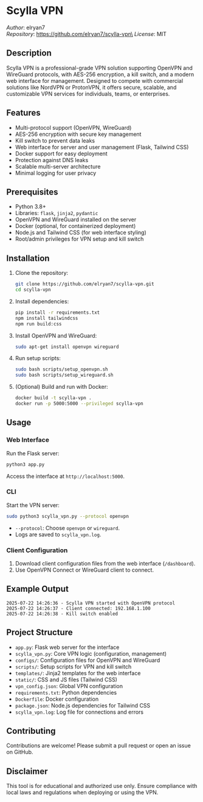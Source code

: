 # Scylla VPN

*Author*: elryan7\
*Repository*: https://github.com/elryan7/scylla-vpn\
*License*: MIT

## Description

Scylla VPN is a professional-grade VPN solution supporting OpenVPN and WireGuard protocols, with AES-256 encryption, a kill switch, and a modern web interface for management. Designed to compete with commercial solutions like NordVPN or ProtonVPN, it offers secure, scalable, and customizable VPN services for individuals, teams, or enterprises.

## Features

- Multi-protocol support (OpenVPN, WireGuard)
- AES-256 encryption with secure key management
- Kill switch to prevent data leaks
- Web interface for server and user management (Flask, Tailwind CSS)
- Docker support for easy deployment
- Protection against DNS leaks
- Scalable multi-server architecture
- Minimal logging for user privacy

## Prerequisites

- Python 3.8+
- Libraries: `flask`, `jinja2`, `pydantic`
- OpenVPN and WireGuard installed on the server
- Docker (optional, for containerized deployment)
- Node.js and Tailwind CSS (for web interface styling)
- Root/admin privileges for VPN setup and kill switch

## Installation

1. Clone the repository:

   ```bash
   git clone https://github.com/elryan7/scylla-vpn.git
   cd scylla-vpn
   ```
2. Install dependencies:

   ```bash
   pip install -r requirements.txt
   npm install tailwindcss
   npm run build:css
   ```
3. Install OpenVPN and WireGuard:

   ```bash
   sudo apt-get install openvpn wireguard
   ```
4. Run setup scripts:

   ```bash
   sudo bash scripts/setup_openvpn.sh
   sudo bash scripts/setup_wireguard.sh
   ```
5. (Optional) Build and run with Docker:

   ```bash
   docker build -t scylla-vpn .
   docker run -p 5000:5000 --privileged scylla-vpn
   ```

## Usage

### Web Interface

Run the Flask server:

```bash
python3 app.py
```

Access the interface at `http://localhost:5000`.

### CLI

Start the VPN server:

```bash
sudo python3 scylla_vpn.py --protocol openvpn
```

- `--protocol`: Choose `openvpn` or `wireguard`.
- Logs are saved to `scylla_vpn.log`.

### Client Configuration

1. Download client configuration files from the web interface (`/dashboard`).
2. Use OpenVPN Connect or WireGuard client to connect.

## Example Output

```log
2025-07-22 14:26:36 - Scylla VPN started with OpenVPN protocol
2025-07-22 14:26:37 - Client connected: 192.168.1.100
2025-07-22 14:26:38 - Kill switch enabled
```

## Project Structure

- `app.py`: Flask web server for the interface
- `scylla_vpn.py`: Core VPN logic (configuration, management)
- `configs/`: Configuration files for OpenVPN and WireGuard
- `scripts/`: Setup scripts for VPN and kill switch
- `templates/`: Jinja2 templates for the web interface
- `static/`: CSS and JS files (Tailwind CSS)
- `vpn_config.json`: Global VPN configuration
- `requirements.txt`: Python dependencies
- `Dockerfile`: Docker configuration
- `package.json`: Node.js dependencies for Tailwind CSS
- `scylla_vpn.log`: Log file for connections and errors

## Contributing

Contributions are welcome! Please submit a pull request or open an issue on GitHub.

## Disclaimer

This tool is for educational and authorized use only. Ensure compliance with local laws and regulations when deploying or using the VPN.